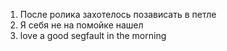 1. После ролика захотелось позависать в петле
2. Я себя не на помойке нашел
3. love a good segfault in the morning
